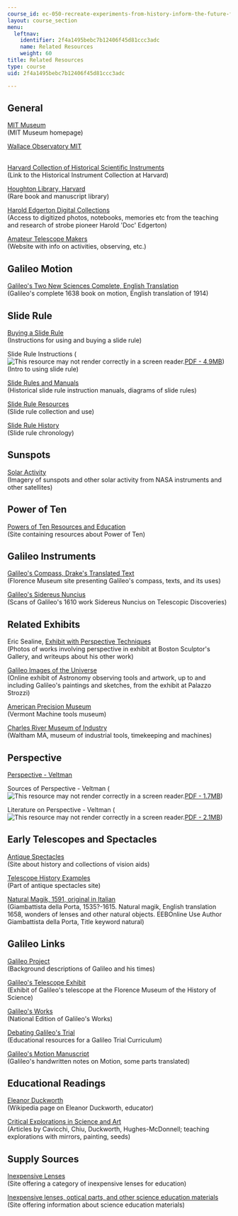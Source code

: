 ```yaml
---
course_id: ec-050-recreate-experiments-from-history-inform-the-future-from-the-past-galileo-january-iap-2010
layout: course_section
menu:
  leftnav:
    identifier: 2f4a1495bebc7b12406f45d81ccc3adc
    name: Related Resources
    weight: 60
title: Related Resources
type: course
uid: 2f4a1495bebc7b12406f45d81ccc3adc

---
```


General
-------

[MIT Museum](http://web.mit.edu/museum/index.html)  
(MIT Museum homepage)

[Wallace Observatory MIT](http://web.mit.edu/wallace/index.html)  
 

[Harvard Collection of Historical Scientific Instruments](http://www.fas.harvard.edu/~hsdept/chsi.html)  
(Link to the Historical Instrument Collection at Harvard)

[Houghton Library, Harvard](https://library.harvard.edu/libraries/houghton)  
(Rare book and manuscript library)

[Harold Edgerton Digital Collections](http://edgerton-digital-collections.org/)  
(Access to digitized photos, notebooks, memories etc from the teaching and research of strobe pioneer Harold 'Doc' Edgerton)

[Amateur Telescope Makers](http://www.atmob.org/)  
(Website with info on activities, observing, etc.)

Galileo Motion
--------------

[Galileo's Two New Sciences Complete, English Translation](http://galileoandeinstein.physics.virginia.edu/tns_draft/index.html)  
(Galileo's complete 1638 book on motion, English translation of 1914)

Slide Rule
----------

[Buying a Slide Rule](http://www.mccoys-kecatalogs.com/KECatalogs/HowToChoose/kehowtochoose_01.htm)  
(Instructions for using and buying a slide rule)

Slide Rule Instructions (![This resource may not render correctly in a screen reader.](/images/inacessible.gif)[PDF - 4.9MB](http://www.oughtred.org/flyers/OS-ISRM_SlideRuleSeminar.pdf))  
(Intro to using slide rule)

[Slide Rules and Manuals](http://www.mccoys-kecatalogs.com/KECatalogs/HowToChoose/kehowtochoose_01.htm)  
(Historical slide rule instruction manuals, diagrams of slide rules)

[Slide Rule Resources](http://www.oughtred.org/resources.shtml)  
(Slide rule collection and use)

[Slide Rule History](http://www.oughtred.org/history.shtml)  
(Slide rule chronology)

Sunspots
--------

[Solar Activity](http://spaceweather.com/)  
(Imagery of sunspots and other solar activity from NASA instruments and other satellites)

Power of Ten
------------

[Powers of Ten Resources and Education](http://poweroften.ca/)  
(Site containing resources about Power of Ten)

Galileo Instruments
-------------------

[Galileo's Compass, Drake's Translated Text](http://brunelleschi.imss.fi.it/esplora/compasso/)  
(Florence Museum site presenting Galileo's compass, texts, and its uses)

[Galileo's Sidereus Nuncius](http://www.hps.cam.ac.uk/starry/galsidnun.html
)  
(Scans of Galileo's 1610 work Sidereus Nuncius on Telescopic Discoveries)

Related Exhibits
----------------

Eric Sealine, [Exhibit with Perspective Techniques](http://www.ericsealine.com/)  
(Photos of works involving perspective in exhibit at Boston Sculptor's Gallery, and writeups about his other work)

[Galileo Images of the Universe](http://brunelleschi.imss.fi.it/galileopalazzostrozzi/index_flash.html)  
(Online exhibit of Astronomy observing tools and artwork, up to and including Galileo's paintings and sketches, from the exhibit at Palazzo Strozzi)

[American Precision Museum](http://www.americanprecision.org/)  
(Vermont Machine tools museum)

[Charles River Museum of Industry](http://www.crmi.org/)  
(Waltham MA, museum of industrial tools, timekeeping and machines)

Perspective
-----------

[Perspective - Veltman](http://www.sumscorp.com/perspective/)

Sources of Perspective - Veltman (![This resource may not render correctly in a screen reader.](/images/inacessible.gif)[PDF - 1.7MB](http://www.sumscorp.com/img/file/2004_Sources_of_Perspective.pdf))

Literature on Perspective - Veltman (![This resource may not render correctly in a screen reader.](/images/inacessible.gif)[PDF - 2.1MB](http://www.sumscorp.com/img/file/2004_Literature_on_Perspective.pdf))

Early Telescopes and Spectacles
-------------------------------

[Antique Spectacles](http://www.antiquespectacles.com/search.htm)  
(Site about history and collections of vision aids)

[Telescope History Examples](http://www.antiquespectacles.com/telescopes/telescopes.htm)  
(Part of antique spectacles site)

[Natural Magik, 1591, original in Italian](http://eebo.chadwyck.com/search)  
(Giambattista della Porta, 1535?-1615. Natural magik, English translation 1658, wonders of lenses and other natural objects. EEBOnline Use Author Giambattista della Porta, Title keyword natural)

Galileo Links
-------------

[Galileo Project](http://galileo.rice.edu/)  
(Background descriptions of Galileo and his times)

[Galileo's Telescope Exhibit](http://brunelleschi.imss.fi.it/telescopiogalileo/index.html)  
(Exhibit of Galileo's telescope at the Florence Museum of the History of Science)

[Galileo's Works](http://en.wikisource.org/wiki/The_Works_of_Galileo_Galilei--National_Edition
)  
(National Edition of Galileo's Works)

[Debating Galileo's Trial](http://law2.umkc.edu/faculty/projects/ftrials/galileo/galileoaccount.html)  
(Educational resources for a Galileo Trial Curriculum)

[Galileo's Motion Manuscript](http://www.mpiwg-berlin.mpg.de/Galileo_Prototype/MAIN.HTM)  
(Galileo's handwritten notes on Motion, some parts translated)

Educational Readings
--------------------

[Eleanor Duckworth](http://en.wikipedia.org/wiki/Eleanor_Duckworth)  
(Wikipedia page on Eleanor Duckworth, educator)

[Critical Explorations in Science and Art](https://files.eric.ed.gov/fulltext/EJ868921.pdf)  
(Articles by Cavicchi, Chiu, Duckworth, Hughes-McDonnell; teaching explorations with mirrors, painting, seeds)

Supply Sources
--------------

[Inexpensive Lenses](http://www.surplusshed.com/)  
(Site offering a category of inexpensive lenses for education)

[Inexpensive lenses, optical parts, and other science education materials](http://www.sciplus.com/)  
(Site offering information about science education materials)